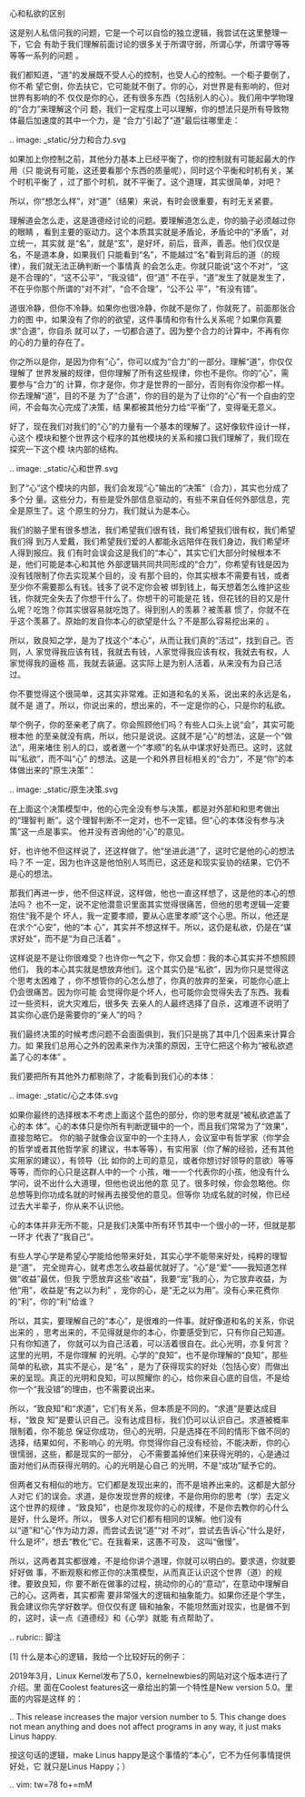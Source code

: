     
心和私欲的区别

这是别人私信问我的问题，它是一个可以自恰的独立逻辑，我尝试在这里整理一下，它会
有助于我们理解前面讨论的很多关于所谓守弱，所谓心学，所谓守等等等等一系列的问题
。

我们都知道，“道”的发展既不受人心的控制，也受人心的控制。一个柜子要倒了，你不希
望它倒，你去扶它，它可能就不倒了。你的心，对世界是有影响的，但对世界有影响的不
仅仅是你的心，还有很多东西（包括别人的心）。我们用中学物理的“合力”来理解这个问
题，我们一定程度上可以理解，你的想法只是所有导致物体最后加速度的其中一个力，是
“合力”引起了“道”最后往哪里走：

  .. image: _static/分力和合力.svg

如果加上你控制之前，其他分力基本上已经平衡了，你的控制就有可能起最大的作用（只
能说有可能，这还要看那个东西的质量呢），同时这个平衡和时机有关，某个时机平衡了
，过了那个时机，就不平衡了。这个道理，其实很简单，对吧？

所以，你“想怎么样”，对“道”（结果）来说，有时会很重要，有时无关紧要。

理解道会怎么走，这是道德经讨论的问题。要理解道怎么走，你的脑子必须越过你的眼睛
，看到主要的驱动力。这个本质其实就是矛盾论，矛盾论中的“矛盾”，对立统一，其实就
是“名”，就是“玄”，是好坏，前后，音声，善恶。他们仅仅是名，不是道本身，如果我们
只能看到“名”，不能越过“名”看到背后的道（的规律），我们就无法正确判断一个事情真
的会怎么走。你就只能说“这个不对”，“这是不合理的”，“这不公平”，“我没错”，但“道”
不在乎，“道”发生了就是发生了，不在乎你那个所谓的“对不对”，“合不合理”，“公不公
平”，“有没有错”。

道很冷静，但你不冷静。如果你也很冷静，你就不是你了，你就死了。前面那张合力的图
中，如果没有了你的的欲望，这件事情和你有什么关系呢？如果你真要求“合道”，你自杀
就可以了，一切都合道了。因为整个合力的计算中，不再有你的心的力量的存在了。

你之所以是你，是因为你有“心”，你可以成为“合力”的一部分。理解“道”，你仅仅理解了
世界发展的规律，但你理解了所有这些规律，你也不是你。你的“心”，需要参与“合力”的
计算，你才是你，你才是世界的一部分，否则有你没你都一样。你去理解“道”，目的不是
为了“合道”，你的目的是为了让你的“心”有一个自由的空间，不会每次心完成了决策，结
果都被其他分力给“平衡”了，变得毫无意义。

好了，现在我们对我们的“心”的力量有一个基本的理解了。这好像软件设计一样，心这个
模块和整个世界这个程序的其他模块的关系和接口我们理解了，我们现在探究一下这个模
块内部的结构。

  .. image: _static/心和世界.svg

到了“心”这个模块的内部，我们会发现“心”输出的“决策”（合力），其实也分成了多个分
量。这些分力，有些是受外部信息驱动的，有些不来自任何外部信息，完全是原生了。这
个原生的分力，我们就认为是本心。

我们的脑子里有很多想法，我们希望我们很有钱，我们希望我们很有权，我们希望我们得
到万人爱戴，我们希望我们爱的人都能永远陪伴在我们身边，我们希望坏人得到报应。我
们有时会误会这是我们的“本心”，其实它们大部分时候根本不是，他们可能是本心和其他
外部逻辑共同共同形成的“合力”，你希望有钱是因为没有钱限制了你去实现某个目的，没
有那个目的，你其实根本不需要有钱，或者至少你不需要那么有钱。钱多了说不定你会被
绑到钱上，每天想着怎么维护这些钱，你就完全失去了你想干什么了。你想干的可能是花
钱，但花钱的目的又是什么呢？吃饱？你其实很容易就吃饱了。得到别人的羡慕？被羡慕
惯了，你就不在乎这个羡慕了。原始的发自你本心的欲望是什么？不是那么容易挖出来的
。

所以，致良知之学，是为了找这个“本心”，从而让我们真的“活过”，找到自己。否则，人
家觉得我应该有钱，我就去有钱，人家觉得我应该有权，我就去有权，人家觉得我的逼格
高，我就去装逼。这实际上是为别人活着，从来没有为自己活过。

你不要觉得这个很简单，这其实非常难。正如道和名的关系，说出来的永远是名，就不是
道了。所以，你说出来的，想出来的，不一定是你的心，只是你的私欲。

举个例子，你的至亲老了病了。你会照顾他们吗？有些人口头上说“会”，其实可能根本他
的至亲就没有病，所以，他只是说说。这就不是“心”的想法，这是一个“做法”，用来堵住
别人的口，或者邀一个“孝顺”的名从中谋求好处而已。这时，这就叫“私欲”，而不叫“心”
的想法。这是一个和外界目标相关的“合力”，不是“你”的本体做出来的“原生决策”：

  .. image: _static/原生决策.svg

在上面这个决策模型中，他的心完全没有参与决策，都是对外部和和思考做出的“理智判
断”。这个理智判断不一定对，也不一定错。但“心的本体没有参与决策”这一点是事实。
他并没有咨询他的“心”的意见。

好，也许他不但这样说了，还这样做了。他“坐进此道”了，这时它是他的心的想法吗？不
一定，因为也许这是他怕别人骂而已，这还是和现实妥协的结果，它仍不是心的想法。

那我们再进一步，他不但这样说，这样做，他也一直这样想了，这是他的本心的想法吗？
也不一定，说不定他潜意识里面其实觉得很痛苦，但他的思考逻辑一定要抱住“我不是个
坏人，我一定要孝顺，要从心底里孝顺”这个心思。所以，他还是在求个“心安”，他的“本
心”，其实并不想这样干。所以，这仍是私欲，仍是在“谋求好处”，而不是“为自己活着”
。

这样说是不是让你很难受？也许你一气之下，你又会想：我的本心其实并不想照顾他们，
我的本心其实就是想放弃他们。这个其实仍是“私欲”，因为你只是觉得这个思考太困难了
，你不想管你的心怎么想了，你真的放弃的至亲，可能你心底上仍会很痛苦。因为你可能
会觉得你是个坏人，也可能你会觉得失去了东西。我看过一些资料，说大灾难后，很多失
去亲人的人最终选择了自杀，这难道不说明了其实你心底仍是需要你的“亲人”的吗？

我们最终决策的时候考虑问题不会面面俱到，我们只是挑了其中几个因素来计算合力。如
果我们总用心之外的因素来作为决策的原因，王守仁把这个称为“被私欲遮盖了心的本体”
。

我们要把所有其他外力都剔除了，才能看到我们心的本体：

  .. image: _static/心之本体.svg

如果你最终的选择根本不考虑上面这个蓝色的部分，你的思考就是“被私欲遮盖了心的本
体”。心的本体只是你所有判断逻辑中的一个，而且我们常常为了“效果”，直接忽略它。
你的脑子就像会议室中的一个主持人，会议室中有哲学家（你学会的哲学或者其他哲学家
的建议，书本等等），有实用家（你了解的经验，还有其他实用家的建议），有领导（比
如你的上司的意见，或者你想讨好领导的意欲）等等等等，而你的心只是这群人中的一个
小孩，唯一一个代表你的小孩，他没有什么学问，说不出什么大道理，但他也说出他的意
见了。很多时候，你会忽略他。你总想等到你功成名就的时候再去接受他的意见。但等你
功成名就的时候，你已经过去大半辈子，你从来不认识他。

心的本体并非无所不能，只是我们决策中所有环节其中一个很小的一环，但就是那一环才
代表了“我自己”。

有些人学心学是希望心学能给他带来好处，其实心学不能带来好处，纯粹的理智是“道”，
完全抛弃心，就考虑怎么收益最优就好了。“心”是“爱”——我知道怎样做“收益”最优，但我
宁愿放弃这些“收益”，我要“宠”我的心，为它放弃收益，为他“用”，收益是“有之以为利”
，宠你的心，是“无之以为用”。没有心来花费你的“利”，你的“利”给谁？

所以，其实，要理解自己的“本心”，是很难的一件事。就好像道和名的关系，你说出来的
，思考出来的，不见得就是你的本心，你要感受到它，只有你自己知道。只有你知道了，
你就可以为自己活着，可以活着很自在。此心光明，亦复何言？这里的光明，不是你理解
的光明。心学的“良知”，也不是你理解的“良知”，那些简单的私欲，其实不是心，是“名”
，是为了获得现实的好处（包括心安）而做出来的呈现。真正的光明和良知，可以照耀你
的心，给你来自心底的自信，不是给你一个“我没错”的理由，也不需要说出来。

所以，“致良知”和“求道”，它们有关系，但本质是不同的。“求道”是要达成目标，“致良
知”是要认识自己。没有达成目标，我们仍可以认识自己。求道被概率限制着，你不能总
保证你成功，但心的光明，只是选择在不同的情形下做不同的选择，结果如何，不影响心
的光明。你觉得你自己没有经验，不能决断，你的心很懦弱，这些，都是现实的一部分，
心不需要盖掉他们来获得光明的，心是通过面对他们从而获得光明的。心的光明是心自己
的光明，不是“成功”赋予它的。

但两者又有相似的地方。它们都是发现出来的，而不是培养出来的。这都是大部分人对它
们的误会。求道，是你发现世界的规律，不是你用你的思考（学）去定义这个世界的规律
。“致良知”，也是你发现你的心的规律，不是你去教你的心什么是好，什么是坏。所以，
很多人对它们都有相同的误解。他们没有以“道”和“心”作为动力源，而尝试去说“道”“对
不对”，尝试去告诉心“什么是好，什么是坏”，想去“教化”它。在我看来，这愚不可及，
这叫“傲慢”。

所以，这两者其实都很难，不是给你讲个道理，你就可以明白的。要求道，你就要好好做
事，不断观察和修正你的决策模型，从而真正认识这个世界（道）的规律。要致良知，你
要不断在做事的过程，挑动你的心的“意动”，在意动中理解自己的心。这两者，其实都需
要非常强大的逻辑和抽象能力。如果你还是个学生，我会建议你先学好数学。但仅仅有逻
辑和抽象，不能坦然面对现实，也是做不到的，这时，读一点《道德经》和《心学》就能
有点帮助了。
  
.. rubric:: 脚注

[1] 什么是本心的逻辑，我给一个比较好玩的例子：

2019年3月，Linux Kernel发布了5.0，kernelnewbies的网站对这个版本进行了介绍。里
面在Coolest features这一章给出的第一个特性是New version 5.0。里面的内容是这样
的：

..
  This release increases the major version number to 5. This change does
  not mean anything and does not affect programs in any way, it just
  maks Linus happy.

按这句话的逻辑，make Linus happy是这个事情的“本心”，它不为任何事情提供好处，它
就只是Linus Happy；）

.. vim: tw=78 fo+=mM

